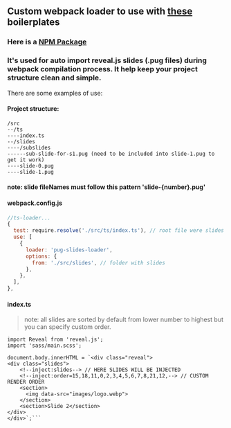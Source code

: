 ## Custom webpack loader to use with [these](https://github.com/xmelsky/reveal.js-boilerplates) boilerplates

### Here is a [NPM Package](https://www.npmjs.com/package/pug-slides-loader)

### It's used for auto import reveal.js slides (.pug files) during webpack compilation process. It help keep your project structure clean and simple.

There are some examples of use:

#### Project structure:

```
/src
--/ts
----index.ts
--/slides
----/subslides
------sub-slide-for-s1.pug (need to be included into slide-1.pug to get it work)
----slide-0.pug
----slide-1.pug
```

#### note: slide fileNames must follow this pattern 'slide-{number}.pug'


#### webpack.config.js

```javascript
//ts-loader...
{
  test: require.resolve('./src/ts/index.ts'), // root file were slides will be injected
  use: [
    {
      loader: 'pug-slides-loader',
      options: {
        from: './src/slides', // folder with slides
      },
    },
  ],
},
```

#### index.ts

> note: all slides are sorted by default from lower number to highest
> but you can specify custom order.


```
import Reveal from 'reveal.js';
import 'sass/main.scss';

document.body.innerHTML = `<div class="reveal">
<div class="slides">
    <!--inject:slides--> // HERE SLIDES WILL BE INJECTED
    <!--inject:order=15,18,11,0,2,3,4,5,6,7,8,21,12,--> // CUSTOM RENDER ORDER
    <section>
      <img data-src="images/logo.webp">
    </section>
    <section>Slide 2</section>
</div>
</div>`;```

